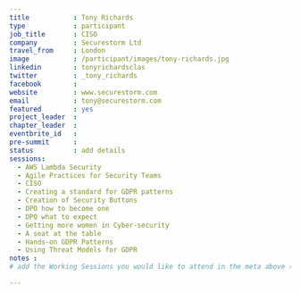 ```yaml
---
title           : Tony Richards
type            : participant
job_title       : CISO
company         : Securestorm Ltd
travel_from     : London
image           : /participant/images/tony-richards.jpg
linkedin        : tonyrichardsclas
twitter         : _tony_richards
facebook        :
website         : www.securestorm.com
email           : tony@securestorm.com
featured        : yes
project_leader  :
chapter_leader  :
eventbrite_id   :
pre-summit      :
status          : add details
sessions:
  - AWS Lambda Security
  - Agile Practices for Security Teams
  - CISO
  - Creating a standard for GDPR patterns
  - Creation of Security Buttons
  - DPO how to become one
  - DPO what to expect
  - Getting more women in Cyber-security
  - A seat at the table
  - Hands-on GDPR Patterns
  - Using Threat Models for GDPR
notes :
# add the Working Sessions you would like to attend in the meta above (use the session's title) e.g. sessions (one per line): -Security Playbooks Diagrams -Hackathon Daily Sessions

---
```


<!-- put more details about participant here -->
